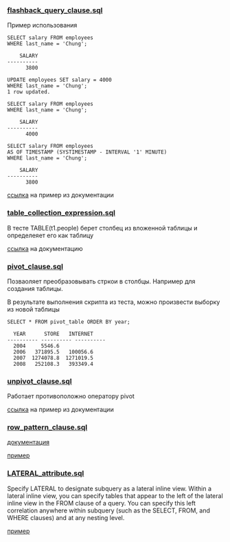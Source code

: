 ### [flashback_query_clause.sql](flashback_query_clause.sql)
Пример использования 

    SELECT salary FROM employees
    WHERE last_name = 'Chung';
    
        SALARY
    ----------
          3800
    
    UPDATE employees SET salary = 4000
    WHERE last_name = 'Chung';
    1 row updated.
    
    SELECT salary FROM employees
    WHERE last_name = 'Chung';
    
        SALARY
    ----------
          4000

    SELECT salary FROM employees
    AS OF TIMESTAMP (SYSTIMESTAMP - INTERVAL '1' MINUTE)
    WHERE last_name = 'Chung';
    
        SALARY
    ----------
          3800

[ссылка](https://docs.oracle.com/en/database/oracle/oracle-database/21/sqlrf/SELECT.html#GUID-CFA006CA-6FF1-4972-821E-6996142A51C6__I2112847:~:text=COUNT(*)*10%0A%2D%2D%2D%2D%2D%2D%2D%2D%2D%2D%2D%0A%20%20%20%20%20%20%20%20130-,Using%20Flashback%20Queries%3A%20Example,-The%20following%20statements) на пример из документации 

### [table_collection_expression.sql](table_collection_expression.sql)

В тесте TABLE(t1.people) берет столбец из вложенной таблицы и определеяет его как таблицу  

[ссылка](https://docs.oracle.com/en/database/oracle/oracle-database/21/sqlrf/SELECT.html#GUID-CFA006CA-6FF1-4972-821E-6996142A51C6__I2065746:~:text=Clause%3A%20Example%22-,table_collection_expression,-The%20table_collection_expression%20lets) на документацию

### [pivot_clause.sql](pivot_clause.sql)

Позваоляет преобразовывать стркои в столбцы. Например для создания таблицы. 

В результате выполнения скрипта из теста, можно произвести выборку из новой таблицы 

    SELECT * FROM pivot_table ORDER BY year;

      YEAR      STORE   INTERNET
    ---------- ---------- ----------
      2004     5546.6
      2006   371895.5   100056.6
      2007  1274078.8  1271019.5
      2008   252108.3   393349.4

### [unpivot_clause.sql](unpivot_clause.sql)

Работает противоположно оператору pivot

[ссылка](https://docs.oracle.com/en/database/oracle/oracle-database/21/sqlrf/SELECT.html#GUID-CFA006CA-6FF1-4972-821E-6996142A51C6__CHDFIIDD:~:text=where%2Dclause%20violation-,Using%20PIVOT%20and%20UNPIVOT%3A%20Examples,-The%20oe.orders) на пример из документации

### [row_pattern_clause.sql](row_pattern_clause.sql)

[документация](https://docs.oracle.com/en/database/oracle/oracle-database/21/dwhsg/sql-pattern-matching-data-warehouses.html#GUID-136DAC89-DA17-45C6-9E37-C9892723AC79:~:text=Index-,22%20SQL%20for%20Pattern%20Matching,-Recognizing%20patterns%20in)

[пример](https://docs.oracle.com/en/database/oracle/oracle-database/21/dwhsg/sql-pattern-matching-data-warehouses.html#GUID-E088DB07-41E8-4103-BEAE-7EC1448C5D69:~:text=Example%2022%2D1%20Pattern%20Match%3A%20Simple%20V%2DShape%20with%201%20Row%20Output%20per%20Match)

### [LATERAL_attribute.sql](LATERAL_attribute.sql)
Specify LATERAL to designate subquery as a lateral inline view. Within a lateral inline view, you can specify tables that appear to the left of the lateral inline view in the FROM clause of a query. You can specify this left correlation anywhere within subquery (such as the SELECT, FROM, and WHERE clauses) and at any nesting level.

[пример](https://docs.oracle.com/en/database/oracle/oracle-database/21/sqlrf/SELECT.html#GUID-CFA006CA-6FF1-4972-821E-6996142A51C6__BABFDGIJ:~:text=Relations%20%20%20%20%20%20%20%20%20%20%20%20%20%20%20204%20%20%20%20%20%20%20%20%20Baer-,Using%20Lateral%20Inline%20Views%3A%20Example,-The%20following%20example)

